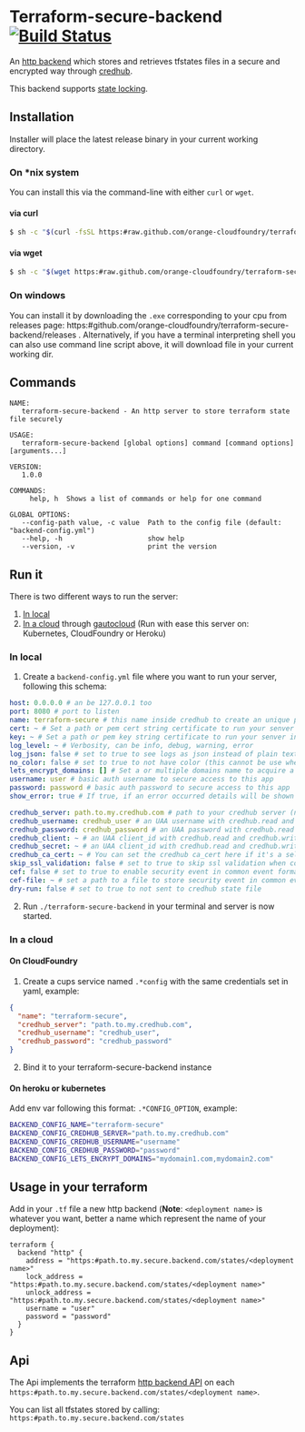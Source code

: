 # Terraform-secure-backend [![Build Status](https:#travis-ci.org/orange-cloudfoundry/terraform-secure-backend.svg?branch=master)](https:#travis-ci.org/orange-cloudfoundry/terraform-secure-backend)

An [http backend](https:#www.terraform.io/docs/backends/types/http.html) which stores and retrieves tfstates files in a secure and encrypted way through [credhub](https:#github.com/cloudfoundry-incubator/credhub).

This backend supports [state locking](https:#www.terraform.io/docs/state/locking.html).

## Installation

Installer will place the latest release binary in your current working directory.

### On *nix system

You can install this via the command-line with either `curl` or `wget`.

#### via curl

```bash
$ sh -c "$(curl -fsSL https:#raw.github.com/orange-cloudfoundry/terraform-secure-backend/master/bin/install.sh)"
```

#### via wget

```bash
$ sh -c "$(wget https:#raw.github.com/orange-cloudfoundry/terraform-secure-backend/master/bin/install.sh -O -)"
```

### On windows

You can install it by downloading the `.exe` corresponding to your cpu from releases page: https:#github.com/orange-cloudfoundry/terraform-secure-backend/releases .
Alternatively, if you have a terminal interpreting shell you can also use command line script above, it will download file in your current working dir.

## Commands

```
NAME:
   terraform-secure-backend - An http server to store terraform state file securely

USAGE:
   terraform-secure-backend [global options] command [command options] [arguments...]

VERSION:
   1.0.0

COMMANDS:
     help, h  Shows a list of commands or help for one command

GLOBAL OPTIONS:
   --config-path value, -c value  Path to the config file (default: "backend-config.yml")
   --help, -h                     show help
   --version, -v                  print the version
```

## Run it

There is two different ways to run the server:
1. [In local](#in-local)
2. [In a cloud](#in-a-cloud) through [gautocloud](https:#github.com/cloudfoundry-community/gautocloud) (Run with ease this server on: Kubernetes, CloudFoundry or Heroku)

### In local

1. Create a `backend-config.yml` file where you want to run your server, following this schema:

```yaml
host: 0.0.0.0 # an be 127.0.0.1 too
port: 8080 # port to listen
name: terraform-secure # this name inside credhub to create an unique path for your tfstate
cert: ~ # Set a path or pem cert string certificate to run your senver in tls (ignored if lets_encrypt_domains is set)
key: ~ # Set a path or pem key string certificate to run your senver in tls (ignored if lets_encrypt_domains is set)
log_level: ~ # Verbosity, can be info, debug, warning, error
log_json: false # set to true to see logs as json instead of plain text (useful for logsearch)
no_color: false # set to true to not have color (this cannot be use when log_json is to true)
lets_encrypt_domains: [] # Set a or multiple domains name to acquire a certificate from let's encrypt
username: user # basic auth username to secure access to this app
password: password # basic auth password to secure access to this app
show_error: true # If true, if an error occurred details will be shown in the web page as json 

credhub_server: path.to.my.credhub.com # path to your credhub server (note https is enforced)
credhub_username: credhub_user # an UAA username with credhub.read and credhub.write scopes (this can be empty if credhub_client and credhub_secret are set)
credhub_password: credhub_password # an UAA password with credhub.read and credhub.write scopes  (this can be empty if credhub_client and credhub_secret are set)
credhub_client: ~ # an UAA client_id with credhub.read and credhub.write scopes (this can be empty if credhub_username and credhub_password are set)
credhub_secret: ~ # an UAA client_id with credhub.read and credhub.write scopes (this can be empty if credhub_username and credhub_password are set)
credhub_ca_cert: ~ # You can set the credhub ca_cert here if it's a self signed certificate
skip_ssl_validation: false # set to true to skip ssl validation when connecting to your credhub (prefer use credhub_ca_cert for security reasons)
cef: false # set to true to enable security event in common event format 
cef-file: ~ # set a path to a file to store security event in common event format to a file
dry-run: false # set to true to not sent to credhub state file
```

2. Run `./terraform-secure-backend` in your terminal and server is now started.

### In a cloud
  
#### On CloudFoundry

1. Create a cups service named `.*config` with the same credentials set in yaml, example:
```json
{
  "name": "terraform-secure",
  "credhub_server": "path.to.my.credhub.com",
  "credhub_username": "credhub_user",
  "credhub_password": "credhub_password"
}
```
2. Bind it to your terraform-secure-backend instance

#### On heroku or kubernetes

Add env var following this format: `.*CONFIG_OPTION`, example:

```bash
BACKEND_CONFIG_NAME="terraform-secure"
BACKEND_CONFIG_CREDHUB_SERVER="path.to.my.credhub.com"
BACKEND_CONFIG_CREDHUB_USERNAME="username"
BACKEND_CONFIG_CREDHUB_PASSWORD="password"
BACKEND_CONFIG_LETS_ENCRYPT_DOMAINS="mydomain1.com,mydomain2.com"
```

## Usage in your terraform

Add in your `.tf` file a new http backend (**Note**: `<deployment name>` is whatever you want, better a name which represent the name of your deployment):

```hcl
terraform {
  backend "http" {
    address = "https:#path.to.my.secure.backend.com/states/<deployment name>"
    lock_address = "https:#path.to.my.secure.backend.com/states/<deployment name>"
    unlock_address = "https:#path.to.my.secure.backend.com/states/<deployment name>"
    username = "user"
    password = "password"
  }
}
```

## Api

The Api implements the terraform [http backend API](https:#www.terraform.io/docs/backends/types/http.html) on each `https:#path.to.my.secure.backend.com/states/<deployment name>`.

You can list all tfstates stored by calling: `https:#path.to.my.secure.backend.com/states`
